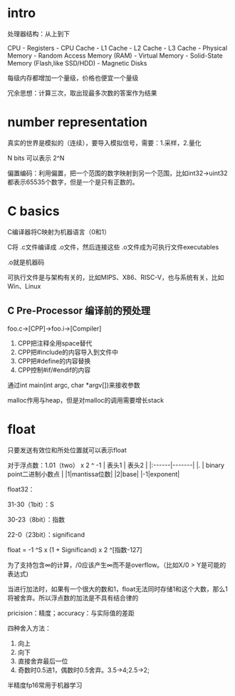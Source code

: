 # intro
处理器结构：从上到下

CPU - Registers - CPU Cache - L1 Cache - L2 Cache - L3 Cache - Physical Memory - Random Access Memory (RAM) - Virtual Memory - Solid-State Memory (Flash,like SSD/HDD) - Magnetic Disks

每级内存都增加一个量级，价格也便宜一个量级

冗余思想：计算三次，取出现最多次数的答案作为结果
# number representation

真实的世界是模拟的（连续），要导入模拟信号，需要：1.采样，2.量化

N bits 可以表示 2^N

偏置编码：利用偏置，把一个范围的数字映射到另一个范围，比如int32->uint32都表示65535个数字，但是一个是只有正数的。
# C basics
C编译器将C映射为机器语言（0和1）

C将 .c文件编译成 .o文件，然后连接这些 .o文件成为可执行文件executables

.o就是机器码

可执行文件是与架构有关的，比如MIPS、X86、RISC-V，也与系统有关，比如Win、Linux

## C Pre-Processor 编译前的预处理
foo.c->[CPP]->foo.i->[Compiler]

1. CPP把注释全用space替代
2. CPP把#include的内容导入到文件中
3. CPP把#define的内容替换
4. CPP控制#if/#endif的内容

通过int main(int argc, char *argv[])来接收参数

malloc作用与heap，但是对malloc的调用需要增长stack
# float
只要发送有效位和所处位置就可以表示float

对于浮点数：1.01（two） x 2 ^ -1 
| 表头1 | 表头2 |
|:------|-------|
|. | binary point二进制小数点 |
|1|mantissa位数|
|2|base|
|-1|exponent|

float32：

31-30（1bit）：S

30-23（8bit）：指数

22-0（23bit）：significand

float = -1 ^S x (1 + Significand) x 2 ^[指数-127]

为了支持包含∞的计算，/0应该产生∞而不是overflow。（比如X/0 > Y是可能的表达式)


当进行加法时，如果有一个很大的数和1，float无法同时存储1和这个大数，那么1将被舍弃。所以浮点数的加法是不具有结合律的

pricision：精度；accuracy：与实际值的差距

四种舍入方法：
1. 向上
2. 向下
3. 直接舍弃最后一位
4. 奇数时0.5进1，偶数时0.5舍弃。3.5->4;2.5->2;

半精度fp16常用于机器学习

